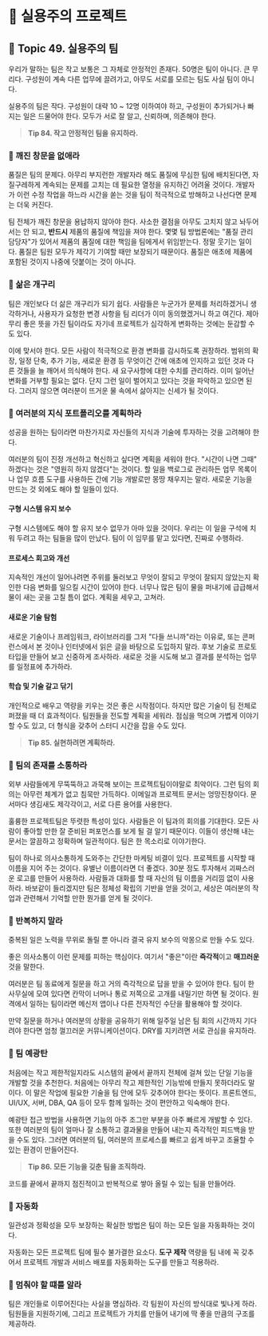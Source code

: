 # 🤔 실용주의 프로젝트

## 🍭 Topic 49. 실용주의 팀
우리가 말하는 팀은 작고 보통은 그 자체로 안정적인 존재다. 50명은 팀이 아니다. 큰 무리다. 구성원이 계속 다른 업무에 끌려가고, 아무도 서로를 모르는 팀도 사실 팀이 아니다.   

실용주의 팀은 작다. 구성원이 대략 10 ~ 12명 이하여야 하고, 구성원이 추가되거나 빠지는 일은 드물어야 한다. 모두가 서로 잘 알고, 신뢰하며, 의존해야 한다.

> **Tip 84. 작고 안정적인 팀을 유지하라.**

### 🥕 깨진 창문을 없애라
품질은 팀의 문제다. 아무리 부지런한 개발자라 해도 품질에 무심한 팀에 배치된다면, 자질구레하게 계속되는 문제를 고치는 데 필요한 열정을 유지하긴 어려울 것이다. 개발자가 이런 수정 작업을 하느라 시간을 쏟는 것을 팀이 적극적으로 방해하고 나선다면 문제는 더욱 커진다.   

팀 전체가 깨진 창문을 용납하지 않아야 한다. 사소한 결점을 아무도 고치지 않고 놔두어서는 안 되고, **반드시** 제품의 품질에 책임을 져야 한다. 몇몇 팀 방법론에는 "품질 관리 담당자"가 있어서 제품의 품질에 대한 책임을 팀에게서 위임받는다. 정말 웃기는 일이다. 품질은 팀원 모두가 제각기 기여할 때만 보장되기 때문이다. 품질은 애초에 제품에 포함된 것이지 나중에 덧붙이는 것이 아니다.

### 🥕 삶은 개구리
팀은 개인보다 더 삶은 개구리가 되기 쉽다. 사람들은 누군가가 문제를 처리하겠거니 생각하거나, 사용자가 요청한 변경 사항을 팀 리더가 이미 동의했겠거니 하고 여긴다. 제아무리 좋은 뜻을 가진 팀이라도 자기네 프로젝트가 심각하게 변화하는 것에는 둔감할 수도 있다.   

이에 맞서야 한다. 모든 사람이 적극적으로 환경 변화를 감시하도록 권장하라. 범위의 확장, 일정 단축, 추가 기능, 새로운 환경 등 무엇이건 간에 애초에 인지하고 있던 것과 다른 것들을 늘 깨어서 의식해야 한다. 새 요구사항에 대한 수치를 관리하라. 이미 일어난 변화를 거부할 필요는 없다. 단지 그런 일이 벌어지고 있다는 것을 파악하고 있으면 된다. 그러지 않으면 여러분이 뜨거운 물 속에서 삶아지는 신세가 될 것이다.   

### 🥕 여러분의 지식 포트폴리오를 계획하라
성공을 원하는 팀이라면 마찬가지로 자신들의 지식과 기술에 투자하는 것을 고려해야 한다.   

여러분의 팀이 진정 개선하고 혁신하고 싶다면 계획을 세워야 한다. "시간이 나면 그때" 하겠다는 것은 "영원히 하지 않겠다"는 것이다. 할 일을 백로그로 관리하든 업무 목록이나 업무 흐름 도구를 사용하든 간에 기능 개발로만 몽땅 채우지는 말라. 새로운 기능을 만드는 것 외에도 해야 할 일들이 있다.

#### 구형 시스템 유지 보수
구형 시스템에도 해야 할 유지 보수 없무가 아마 있을 것이다. 우리는 이 일을 구석에 치워 두려고 하는 팀들을 많이 만났다. 팀이 이 임무를 맡고 있다면, 진짜로 수행하라.

#### 프로세스 회고와 개선
지속적인 개선이 일어나려면 주위를 둘러보고 무엇이 잘되고 무엇이 잘되지 않았는지 확인한 다음 변화를 일으킬 시간이 있어야 한다. 너무나 많은 팀이 물을 퍼내기에 급급해서 물이 새는 곳을 고칠 틈이 없다. 계획을 세우고, 고쳐라.

#### 새로운 기술 탐험
새로운 기술이나 프레임워크, 라이브러리를 그저 "다들 쓰니까"라는 이유로, 또는 콘퍼런스에서 본 것이나 인터넷에서 읽은 글을 바탕으로 도입하지 말라. 후보 기술로 프로토타입을 만들어 보고 신중하게 조사하라. 새로운 것을 시도해 보고 결과를 분석하는 업무를 일정표에 추가하라.

#### 학습 및 기술 갈고 닦기
개인적으로 배우고 역량을 키우는 것은 좋은 시작점이다. 하지만 많은 기술이 팀 전체로 퍼졌을 때 더 효과적이다. 팀원들을 전도할 계획을 세워라. 점심을 먹으며 가볍게 이야기할 수도 있고, 더 형식을 갖추어 스터디 시간을 잡을 수도 있다.

> **Tip 85. 실현하려면 계획하라.**

### 🥕 팀의 존재를 소통하라
외부 사람들에게 무뚝뚝하고 과묵해 보이는 프로젝트팀이야말로 최악이다. 그런 팀의 회의는 아무런 체계가 없고 침묵만 가득하다. 이메일과 프로젝트 문서는 엉망진창이다. 문서마다 생김새도 제각각이고, 서로 다른 용어를 사용한다.   

훌륭한 프로젝트팀은 뚜렷한 특성이 있다. 사람들은 이 팀과의 회의를 기대한다. 모든 사람이 좋아할 만한 잘 준비된 퍼포먼스를 보게 될 걸 알기 때문이다. 이들이 생산해 내는 문서는 깔끔하고 정확하며 일관적이다. 팀은 한 목소리로 이야기한다.   

팀이 하나로 의사소통하게 도와주는 간단한 마케팅 비결이 있다. 프로젝트를 시작할 때 이름을 지어 주는 것이다. 유별난 이름이라면 더 좋겠다. 30분 정도 투자해서 괴짜스러운 로고를 만들어 사용하라. 사람들과 대화를 할 때 자신의 팀 이름을 거리낌 없이 사용하라. 바보같이 들리겠지만 팀은 정체성 확립의 기반을 얻을 것이고, 세상은 여러분의 작업과 관련해서 기억할 만한 뭔가를 얻게 될 것이다.

### 🥕 반복하지 말라
중복된 일은 노력을 무위로 돌릴 뿐 아니라 결국 유지 보수의 악몽으로 만들 수도 있다.   

좋은 의사소통이 이런 문제를 피하는 핵심이다. 여기서 "좋은"이란 **즉각적**이고 **매끄러운** 것을 말한다.   

여러분은 팀 동료에게 질문을 하고 거의 즉각적으로 답을 받을 수 있어야 한다. 팀이 한 사무실에 모여 있다면 칸막이 너머나 통로 저쪽으로 고개를 내밀기만 하면 될 것이다. 원격에서 일하는 팀이라면 메신저 앱이나 다른 전자적인 수단을 활용해야 할 것이다.   

만약 질문을 하거나 여러분의 상황을 공유하기 위해 일주일 남은 팀 회의 시간까지 기다려야 한다면 엄청 껄끄러운 커뮤니케이션이다. DRY를 지키려면 서로 관심을 유지하라.

### 🥕 팀 예광탄
처음에는 작고 제한적일지라도 시스템의 끝에서 끝까지 전체에 걸쳐 있는 단일 기능을 개발할 것을 추천한다. 처음에는 아무리 작고 제한적인 기능밖에 만들지 못하더라도 말이다. 이 말은 작업에 필요한 기술을 팀 안에 모두 갖추어야 한다는 뜻이다. 프론트엔드, UI/UX, 서버, DBA, QA 등이 모두 함께 일하는 것이 편안하고 익숙해야 한다.   

예광탄 접근 방법을 사용하면 기능의 아주 조그만 부분을 아주 빠르게 개발할 수 있다. 또한 여러분의 팀이 얼마나 잘 소통하고 결과물을 만들어 내는지 즉각적인 피드백을 받을 수도 있다. 그러면 여러분의 팀, 여러분의 프로세스를 빠르고 쉽게 바꾸고 조율할 수 있는 환경이 만들어진다.

> **Tip 86. 모든 기능을 깆춘 팀을 조직하라.**

코드를 끝에서 끝까지 점진적이고 반복적으로 쌓아 올릴 수 있는 팀을 만들어라.

### 🥕 자동화
일관성과 정확성을 모두 보장하는 확실한 방법은 팀이 하는 모든 일을 자동화하는 것이다.   

자동화는 모든 프로젝트 팀에 필수 불가결한 요소다. **도구 제작** 역량을 팀 내에 꼭 갖추어서 프로젝트 개발과 서비스 배포를 자동화하는 도구를 만들고 적용하라.

### 🥕 멈춰야 할 떄를 알라
팀은 개인들로 이루어진다는 사실을 명심하라. 각 팀원이 자신의 방식대로 빛나게 하라. 팀원들을 지원하기에, 그리고 프로젝트가 가치를 만들어 내기에 딱 좋을 만큼의 구조를 제공하라.
